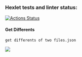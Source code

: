### Hexlet tests and linter status:
[![Actions Status](https://github.com/rizhik356/frontend-project-46/workflows/hexlet-check/badge.svg)](https://github.com/rizhik356/frontend-project-46/actions)

#### Get Differents

```bash
get differents of two files.json
```


<a href="https://asciinema.org/a/YOkp2MNexM47KmtFfUpbhliMi" target="_blank"><img src="https://asciinema.org/a/YOkp2MNexM47KmtFfUpbhliMi.svg" /></a>
